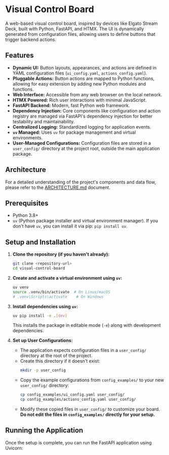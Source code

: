 # Visual Control Board

A web-based visual control board, inspired by devices like Elgato Stream Deck, built with Python, FastAPI, and HTMX. The UI is dynamically generated from configuration files, allowing users to define buttons that trigger backend actions.

## Features

*   **Dynamic UI:** Button layouts, appearances, and actions are defined in YAML configuration files (`ui_config.yaml`, `actions_config.yaml`).
*   **Pluggable Actions:** Button actions are mapped to Python functions, allowing for easy extension by adding new Python modules and functions.
*   **Web Interface:** Accessible from any web browser on the local network.
*   **HTMX Powered:** Rich user interactions with minimal JavaScript.
*   **FastAPI Backend:** Modern, fast Python web framework.
*   **Dependency Injection:** Core components like configuration and action registry are managed via FastAPI's dependency injection for better testability and maintainability.
*   **Centralized Logging:** Standardized logging for application events.
*   **`uv` Managed:** Uses `uv` for package management and virtual environments.
*   **User-Managed Configurations:** Configuration files are stored in a `user_config/` directory at the project root, outside the main application package.

## Architecture

For a detailed understanding of the project's components and data flow, please refer to the [ARCHITECTURE.md](ARCHITECTURE.md) document.

## Prerequisites

*   Python 3.8+
*   `uv` (Python package installer and virtual environment manager). If you don't have `uv`, you can install it via pip: `pip install uv`.

## Setup and Installation

1.  **Clone the repository (if you haven't already):**
    ```bash
    git clone <repository-url>
    cd visual-control-board
    ```

2.  **Create and activate a virtual environment using `uv`:**
    ```bash
    uv venv
    source .venv/bin/activate  # On Linux/macOS
    # .venv\Scripts\activate    # On Windows
    ```

3.  **Install dependencies using `uv`:**
    ```bash
    uv pip install -e .[dev]
    ```
    This installs the package in editable mode (`-e`) along with development dependencies.

4.  **Set up User Configurations:**
    *   The application expects configuration files in a `user_config/` directory at the root of the project.
    *   Create this directory if it doesn't exist:
        ```bash
        mkdir -p user_config
        ```
    *   Copy the example configurations from `config_examples/` to your new `user_config/` directory:
        ```bash
        cp config_examples/ui_config.yaml user_config/
        cp config_examples/actions_config.yaml user_config/
        ```
    *   Modify these copied files in `user_config/` to customize your board. **Do not edit the files in `config_examples/` directly for your setup.**

## Running the Application

Once the setup is complete, you can run the FastAPI application using Uvicorn:
